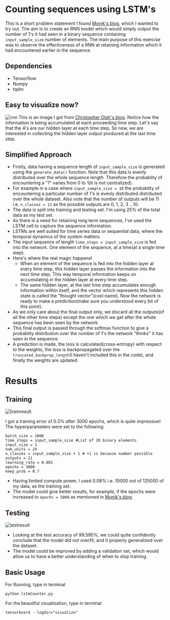 # Counting sequences using LSTM's
This is a short problem statement I found [Monik's blog](http://monik.in/), which I wanted to try out. The aim is to create an RNN model which would simply output the number of 1's it had seen in a binary sequence containing ```input_sample_size``` number of elements. The main purpose of this exercise was to observe the effectiveness of a RNN at retaining information which it had encountered earlier in the sequence.

## Dependencies
* Tensorflow
* Numpy
* tqdm

## Easy to visualize now?
![rnn](https://user-images.githubusercontent.com/34591573/34469281-7c7ccb58-ef41-11e7-945e-7fc2e7e56675.png)
This is an image I got from [Christopher Olah's blog](http://colah.github.io/). Notice how the information is being accumulated at each proceeding time step. Let's say that the A's are our hidden layer at each time step. So now, we are interested in collecting the hidden layer output produced at the last time step.

## Simplified Approach
* Firstly, data having a sequence length of ```input_sample_size``` is generated using the ```generate_data()``` function. Note that this data is evenly distributed over the whole sequence length. Therefore the probablity of encountering a "1" varies from 0 to 1(it is not centralized).
* For example in a case where ```input_sample_size = 10``` the probablity of encountering a particular number of 1's is evenly distributed distributed over the whole dataset. Also note that the number of outputs will be 11 i.e. ```n_classes = 11``` as the possible outputs are 0, 1, 2, 3 ...10.
* The data is split into training and testing set. I'm using 25% of the total data as my test set.
* As there is a need for retaining long term sequences, I've used the LSTM cell to capture the sequence information.
* LSTMs are well suited for time series data or sequential data, where the temporal dynamics of the system matters.
* The input sequence of length ```time_steps = input_sample_size``` is fed into the network. One element of the sequence, at a time(at a single time step).
* Here's where the real magic happens!
	* When an element of the sequence is fed into the hidden layer at every time step, this hidden layer passes the information into the next time step. This way temporal information keeps on accumulating in the hidden layer at every time step.
	* The same hidden layer, at the last time step accumulates enough information within itself, and the vector which represents this hidden state is called the "thought vector"(cool name). Now the network is ready to make a prediction(make sure you understood every bit of this point).
* As we only care about the final output only, we discard all the outputs(of all the other time steps) except the one which we get after the whole sequence has been seen by the network.
* This final output is passed through the softmax function to give a probablity distribution over the number of 1's the network "thinks" it has seen in the sequence.
* A prediction is made, the loss is calculated(cross-entropy) with respect to the weights, the loss is backpropagated over the ```truncated_backprop_length```(I haven't included this in the code), and finally the weights are updated.

# Results
## Training
![trainresult](https://user-images.githubusercontent.com/34591573/34521217-9eaa84b4-f0b2-11e7-9e6a-a5231ed724c9.png)

I got a training error of 0.3% after 3000 epochs, which is quite impressive!
The hyperparameters were set to the following:
```
batch_size = 1000
time_steps = input_sample_size #List of 20 binary elements
input_size = 1 
num_units = 24 
n_classes = input_sample_size + 1 # +1 is because number possible outputs = 21
learning_rate = 0.001
epochs = 3000
keep_prob = 0.7 
```
* Having limited compute power, I used 0.08% i.e. 10000 out of 125000 of my data, as the training set.
* The model could give better results, for example, if the epochs were increased to ```epochs = 5000``` as mentioned in [Monik's blog](http://monik.in/).
## Testing
![testresult](https://user-images.githubusercontent.com/34591573/34521225-b201bf78-f0b2-11e7-9082-b72191221573.png)

* Looking at the test accuracy of 99.595%, we could quite confidently conclude that the model did not overfit, and it properly generalized over the dataset.
* The model could be improved by adding a validation set, which would allow us to have a better understanding of when to stop training.


## Basic Usage
For Running, type in terminal
```
python lstmCounter.py
```
For the beautiful visualization, type in terminal
```
tensorboard --logdir="visualize"
```



